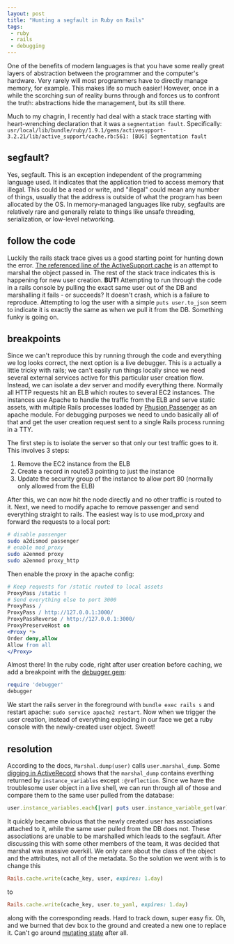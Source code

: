```yaml
---
layout: post
title: "Hunting a segfault in Ruby on Rails"
tags:
 - ruby
 - rails
 - debugging
---
```


One of the benefits of modern languages is that you have some really great layers of abstraction between the programmer and the computer's hardware. Very rarely will most programmers have to directly manage memory, for example. This makes life so much easier! However, once in a while the scorching sun of reality burns through and forces us to confront the truth: abstractions hide the management, but its still there.

Much to my chagrin, I recently had deal with a stack trace starting with heart-wrenching declaration that it was a `segmentation fault`. Specifically:
`usr/local/lib/bundle/ruby/1.9.1/gems/activesupport-3.2.21/lib/active_support/cache.rb:561: [BUG] Segmentation fault`

## segfault?

Yes, segfault. This is an exception independent of the programming language used. It indicates that the application tried to access memory that illegal. This could be a read or write, and "illegal" could mean any number of things, usually that the address is outside of what the program has been allocated by the OS. In memory-managed languages like ruby, segfaults are relatively rare and generally relate to things like unsafe threading, serialization, or low-level networking.

## follow the code

Luckily the rails stack trace gives us a good starting point for hunting down the error. [The referenced line of the ActiveSupport cache](https://github.com/rails/rails/blob/0991c4c6fc0c04764f34c6b65a42adce190440c3/activerecord/lib/active_record/associations/association.rb#L156) is an attempt to marshal the object passed in. The rest of the stack trace indicates this is happening for new user creation. **BUT!** Attempting to run through the code in a rails console by pulling the exact same user out of the DB and marshalling it fails - or succeeds? It doesn't crash, which is a failure to reproduce. Attempting to log the user with a simple `puts user.to_json` seem to indicate it is exactly the same as when we pull it from the DB. Something funky is going on.

## breakpoints

Since we can't reproduce this by running through the code and everything we log looks correct, the next option is a live debugger. This is a actually a little tricky with rails; we can't easily run things locally since we need several external services active for this particular user creation flow. Instead, we can isolate a dev server and modify everything there. Normally all HTTP requests hit an ELB which routes to several EC2 instances. The instances use Apache to handle the traffic from the ELB and serve static assets, with multiple Rails processes loaded by [Phusion Passenger](https://www.phusionpassenger.com/) as an apache module. For debugging purposes we need to undo basically all of that and get the user creation request sent to a single Rails process running in a TTY.

The first step is to isolate the server so that only our test traffic goes to it. This involves 3 steps:

1. Remove the EC2 instance from the ELB
2. Create a record in route53 pointing to just the instance
3. Update the security group of the instance to allow port 80 (normally only allowed from the ELB)

After this, we can now hit the node directly and no other traffic is routed to it. Next, we need to modify apache to remove passenger and send everything straight to rails. The easiest way is to use mod_proxy and forward the requests to a local port:

```bash
# disable passenger
sudo a2dismod passenger
# enable mod_proxy
sudo a2enmod proxy
sudo a2enmod proxy_http
```

Then enable the proxy in the apache config:

```apache
# Keep requests for /static routed to local assets
ProxyPass /static !
# Send everything else to port 3000
ProxyPass /
ProxyPass / http://127.0.0.1:3000/
ProxyPassReverse / http://127.0.0.1:3000/
ProxyPreserveHost on
<Proxy *>
Order deny,allow
Allow from all
</Proxy>
```

Almost there! In the ruby code, right after user creation before caching, we add a breakpoint with the [debugger gem](https://github.com/cldwalker/debugger):

```ruby
require 'debugger'
debugger
```

We start the rails server in the foreground with `bundle exec rails s` and restart apache: `sudo service apache2 restart`. Now when we trigger the user creation, instead of everything exploding in our face we get a ruby console with the newly-created user object. Sweet!

## resolution

According to the docs, `Marshal.dump(user)` calls `user.marshal_dump`. Some [digging in ActiveRecord](https://github.com/rails/rails/blob/0991c4c6fc0c04764f34c6b65a42adce190440c3/activerecord/lib/active_record/associations/association.rb#L156) shows that the `marshal_dump` contains everthing returned by `instance_variables` except `:@reflection`. Since we have the troublesome user object in a live shell, we can run through all of those and compare them to the same user pulled from the database:

```ruby
user.instance_variables.each{|var| puts user.instance_variable_get(var) }
```

It quickly became obvious that the newly created user has associations attached to it, while the same user pulled from the DB does not. These associations are unable to be marshalled which leads to the segfault. After discussing this with some other members of the team, it was decided that marshal was massive overkill. We only care about the class of the object and the attributes, not all of the metadata. So the solution we went with is to change this

```ruby
Rails.cache.write(cache_key, user, expires: 1.day)
```

to

```ruby
Rails.cache.write(cache_key, user.to_yaml, expires: 1.day)
```

along with the corresponding reads. Hard to track down, super easy fix. Oh, and we burned that dev box to the ground and created a new one to replace it. Can't go around [mutating state](http://martinfowler.com/bliki/ImmutableServer.html) after all.
